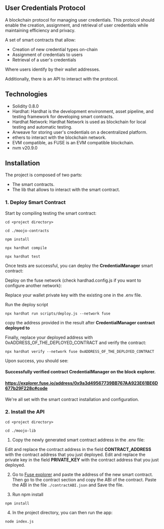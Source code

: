 ## User Credentials Protocol

A blockchain protocol for managing user credentials. This protocol should enable the creation, assignment, and retrieval of user credentials while maintaining efficiency and privacy.

A set of smart contracts that allow:

- Creation of new credential types on-chain
- Assignment of credentials to users
- Retrieval of a user's credentials

Where users identify by their wallet addresses.
 
Additionally, there is an API to interact with the protocol.


## Technologies

- Solidity 0.8.0
- Hardhat: Hardhat is the development environment, asset pipeline, and testing framework for developing smart contracts.
- Hardhat Network: Hardhat Network is used as blockchain for local testing and automatic testing.
- Arweave for storing user's credentials on a decentralized platform.
- ethers to interact with the blockchain network.
- EVM compatible, as FUSE is an EVM compatible blockchain.
- nvm v20.9.0

## Installation

The project is composed of two parts:
- The smart contracts. 
- The lib that allows to interact with the smart contract.

### 1. Deploy Smart Contract

Start by compiling testing the smart contract:

 ```cd <project directory>```

 ```cd ./moojo-contracts```
 
 ```npm install```
 
 ```npx hardhat compile```

 ```npx hardhat test```

Once tests are successful, you can deploy the **CredentialManager** smart contract:

Deploy on the fuse network (check hardhad.config.js if you want to configure another network):

Replace your wallet private key with the existing one in the .env file.

Run the deploy script

```npx hardhat run scripts/deploy.js --network fuse```

copy the address provided in the result after **CredentialManager contract deployed to**

Finally, replace your deployed address with 0xADDRESS_OF_THE_DEPLOYED_CONTRACT and verify the contract:

 ```npx hardhat verify --network fuse 0xADDRESS_OF_THE_DEPLOYED_CONTRACT ```

Upon success, you should see:

#### Successfully verified contract CredentialManager on the block explorer.
#### https://explorer.fuse.io/address/0x9a3d49567739BB767AA923E61BE6D677b29F228c#code

We're all set with the smart contract installation and configuration.

### 2. Install the API

 ```cd <project directory>```
 
 ```cd ./moojo-lib```

 1. Copy the newly generated smart contract address in the .env  file:
 
Edit and replace the contract address in the field **CONTRACT_ADDRESS** with the contract address that you just deployed.
Edit and replace the private key in the field **PRIVATE_KEY** with the contract address that you just deployed.

2. Go to [Fuse explorer]() and paste the address of the new smart contract. Then go to the contract section and copy the ABI of the contract.
    Paste the ABI in the file ```./contractABI.json``` and Save the file.

3. Run npm install

 ```npm install```

4. In the project directory, you can then run the app:

 ```node index.js```

